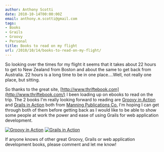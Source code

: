```yaml
---
author: Anthony Scotti
date: 2010-10-14T00:00:00Z
email: anthony.m.scotti@gmail.com
tags:
- Books
- Grails
- Groovy
- Personal
title: Books to read on my flight
url: /2010/10/14/books-to-read-on-my-flight/
---
```


So looking over the times for my flight it seems that it takes about 22 hours to get to New Zealand from Boston and about the same to get back from Australia. 22 hours is a long time to be in one place....Well, not really one place, but sitting.

So thanks to the great site, [http://www.thriftebook.com](http://www.thriftebook.com/) I been loading up on ebooks to read on the trip. The 2 books I'm really looking forward to reading are [Groovy in Action](http://www.manning.com/koenig) and [Grails in Action](http://www.manning.com/gsmith/) both from [Manning Publications Co.](http://www.manning.com/) I'm hoping I can get through both of them before getting back as I would like to be able to show some people at work the power and ease of using Grails for web application development.


[![Groovy in Action](https://www.manning.com/koenig/koenig_cover150.jpg)](http://www.manning.com/koenig/)
[![Grails in Action](https://www.manning.com/gsmith/gsmith_cover150.jpg)](http://www.manning.com/gsmith/)

If anyone knows of other great Groovy, Grails or web application development books, please comment and let me know!

